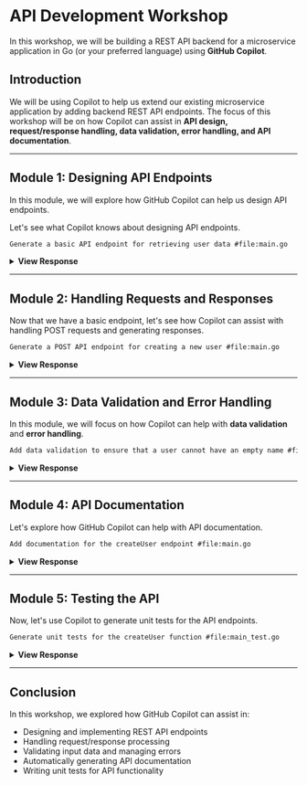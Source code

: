 # API Development Workshop

In this workshop, we will be building a REST API backend for a microservice application in Go (or your preferred language) using **GitHub Copilot**.

## Introduction

We will be using Copilot to help us extend our existing microservice application by adding backend REST API endpoints. The focus of this workshop will be on how Copilot can assist in **API design, request/response handling, data validation, error handling, and API documentation**.

---

## Module 1: Designing API Endpoints

In this module, we will explore how GitHub Copilot can help us design API endpoints.

Let's see what Copilot knows about designing API endpoints.

```markdown
Generate a basic API endpoint for retrieving user data #file:main.go
```

<details>
<summary><strong>View Response</strong></summary>
<blockquote>

```go
package main

import (
    "encoding/json"
    "net/http"
)

// User represents a user in the system
type User struct {
    ID    int    `json:"id"`
    Name  string `json:"name"`
    Email string `json:"email"`
}

// Sample user data
var users = []User{
    {ID: 1, Name: "John Doe", Email: "john.doe@example.com"},
    {ID: 2, Name: "Jane Smith", Email: "jane.smith@example.com"},
}

// getUsers handles the /users endpoint
func getUsers(w http.ResponseWriter, r *http.Request) {
    w.Header().Set("Content-Type", "application/json")
    json.NewEncoder(w).Encode(users)
}

func main() {
    http.HandleFunc("/users", getUsers)
    http.ListenAndServe(":8080", nil)
}
```

This code sets up a basic HTTP server in Go that listens on port 8080 and provides an endpoint /users to retrieve user data in JSON format.

</blockquote>
</details>

---

## Module 2: Handling Requests and Responses

Now that we have a basic endpoint, let's see how Copilot can assist with handling POST requests and generating responses.

```markdown
Generate a POST API endpoint for creating a new user #file:main.go
```

<details>
<summary><strong>View Response</strong></summary>
<blockquote>

```go
package main

import (
    "encoding/json"
    "net/http"
    "strconv"
)

// User represents a user in the system
type User struct {
    ID    int    `json:"id"`
    Name  string `json:"name"`
    Email string `json:"email"`
}

// Sample user data
var users = []User{
    {ID: 1, Name: "John Doe", Email: "john.doe@example.com"},
    {ID: 2, Name: "Jane Smith", Email: "jane.smith@example.com"},
}

// getUsers handles the /users endpoint for retrieving user data
func getUsers(w http.ResponseWriter, r *http.Request) {
    w.Header().Set("Content-Type", "application/json")
    json.NewEncoder(w).Encode(users)
}

// createUser handles the /users endpoint for creating a new user
func createUser(w http.ResponseWriter, r *http.Request) {
    var newUser User
    if err := json.NewDecoder(r.Body).Decode(&newUser); err != nil {
        http.Error(w, err.Error(), http.StatusBadRequest)
        return
    }

    // Assign a new ID to the user
    newUser.ID = len(users) + 1
    users = append(users, newUser)

    w.Header().Set("Content-Type", "application/json")
    w.WriteHeader(http.StatusCreated)
    json.NewEncoder(w).Encode(newUser)
}

func main() {
    http.HandleFunc("/users", func(w http.ResponseWriter, r *http.Request) {
        if r.Method == http.MethodGet {
            getUsers(w, r)
        } else if r.Method == http.MethodPost {
            createUser(w, r)
        } else {
            http.Error(w, "Method not allowed", http.StatusMethodNotAllowed)
        }
    })
    http.ListenAndServe(":8080", nil)
}
```

This code adds a POST endpoint to create a new user. The createUser function decodes the incoming JSON request, assigns a new ID to the user, appends the user to the users slice, and returns the created user in the response. The /users endpoint now supports both GET and POST methods.

</blockquote>
</details>

---

## Module 3: Data Validation and Error Handling

In this module, we will focus on how Copilot can help with **data validation** and **error handling**.

```markdown
Add data validation to ensure that a user cannot have an empty name #file:main.go
```

<details>
<summary><strong>View Response</strong></summary>
<blockquote>

```go
package main

import (
    "encoding/json"
    "net/http"
)

// User represents a user in the system
type User struct {
    ID    int    `json:"id"`
    Name  string `json:"name"`
    Email string `json:"email"`
}

// Sample user data
var users = []User{
    {ID: 1, Name: "John Doe", Email: "john.doe@example.com"},
    {ID: 2, Name: "Jane Smith", Email: "jane.smith@example.com"},
}

// getUsers handles the /users endpoint for retrieving user data
func getUsers(w http.ResponseWriter, r *http.Request) {
    w.Header().Set("Content-Type", "application/json")
    json.NewEncoder(w).Encode(users)
}

// createUser handles the /users endpoint for creating a new user
func createUser(w http.ResponseWriter, r *http.Request) {
    var newUser User
    if err := json.NewDecoder(r.Body).Decode(&newUser); err != nil {
        http.Error(w, err.Error(), http.StatusBadRequest)
        return
    }

    // Validate that the name is not empty
    if newUser.Name == "" {
        http.Error(w, "Name cannot be empty", http.StatusBadRequest)
        return
    }

    // Assign a new ID to the user
    newUser.ID = len(users) + 1
    users = append(users, newUser)

    w.Header().Set("Content-Type", "application/json")
    w.WriteHeader(http.StatusCreated)
    json.NewEncoder(w).Encode(newUser)
}

func main() {
    http.HandleFunc("/users", func(w http.ResponseWriter, r *http.Request) {
        if r.Method == http.MethodGet {
            getUsers(w, r)
        } else if r.Method == http.MethodPost {
            createUser(w, r)
        } else {
            http.Error(w, "Method not allowed", http.StatusMethodNotAllowed)
        }
    })
    http.ListenAndServe(":8080", nil)
}
```

This code adds validation to the createUser function to ensure that the Name field is not empty. If the Name is empty, it returns a 400 Bad Request status with an appropriate error message.

</blockquote>
</details>

---

## Module 4: API Documentation

Let's explore how GitHub Copilot can help with API documentation.

```markdown
Add documentation for the createUser endpoint #file:main.go
```

<details>
<summary><strong>View Response</strong></summary>
<blockquote>

```go
package main

import (
    "encoding/json"
    "net/http"
)

// User represents a user in the system
type User struct {
    ID    int    `json:"id"`
    Name  string `json:"name"`
    Email string `json:"email"`
}

// Sample user data
var users = []User{
    {ID: 1, Name: "John Doe", Email: "john.doe@example.com"},
    {ID: 2, Name: "Jane Smith", Email: "jane.smith@example.com"},
}

// getUsers handles the /users endpoint for retrieving user data
func getUsers(w http.ResponseWriter, r *http.Request) {
    w.Header().Set("Content-Type", "application/json")
    json.NewEncoder(w).Encode(users)
}

// createUser handles the /users endpoint for creating a new user
// @route POST /users
// @param {string} name - The name of the user (required)
// @param {string} email - The email of the user (optional)
// @response 201 - Created, returns the created user
// @response 400 - Bad Request, if the name is empty or the request body is invalid
func createUser(w http.ResponseWriter, r *http.Request) {
    var newUser User
    if err := json.NewDecoder(r.Body).Decode(&newUser); err != nil {
        http.Error(w, err.Error(), http.StatusBadRequest)
        return
    }

    // Validate that the name is not empty
    if newUser.Name == "" {
        http.Error(w, "Name cannot be empty", http.StatusBadRequest)
        return
    }

    // Assign a new ID to the user
    newUser.ID = len(users) + 1
    users = append(users, newUser)

    w.Header().Set("Content-Type", "application/json")
    w.WriteHeader(http.StatusCreated)
    json.NewEncoder(w).Encode(newUser)
}

func main() {
    http.HandleFunc("/users", func(w http.ResponseWriter, r *http.Request) {
        if r.Method == http.MethodGet {
            getUsers(w, r)
        } else if r.Method == http.MethodPost {
            createUser(w, r)
        } else {
            http.Error(w, "Method not allowed", http.StatusMethodNotAllowed)
        }
    })
    http.ListenAndServe(":8080", nil)
}
```

This code adds documentation comments to the createUser function, detailing the endpoint, request method, required and optional parameters, and possible responses.

</blockquote>
</details>

---

## Module 5: Testing the API

Now, let's use Copilot to generate unit tests for the API endpoints.

```markdown
Generate unit tests for the createUser function #file:main_test.go
```

<details>
<summary><strong>View Response</strong></summary>
<blockquote>

```go
package main

import (
    "bytes"
    "encoding/json"
    "net/http"
    "net/http/httptest"
    "testing"
)

// TestCreateUser tests the createUser function
func TestCreateUser(t *testing.T) {
    tests := []struct {
        name           string
        input          User
        expectedStatus int
        expectedBody   string
    }{
        {
            name:           "Valid user creation",
            input:          User{Name: "Alice", Email: "alice@example.com"},
            expectedStatus: http.StatusCreated,
            expectedBody:   `{"id":3,"name":"Alice","email":"alice@example.com"}`,
        },
        {
            name:           "Empty name",
            input:          User{Name: "", Email: "empty@example.com"},
            expectedStatus: http.StatusBadRequest,
            expectedBody:   "Name cannot be empty\n",
        },
        {
            name:           "Invalid JSON",
            input:          User{},
            expectedStatus: http.StatusBadRequest,
            expectedBody:   "EOF\n",
        },
    }

    for _, tt := range tests {
        t.Run(tt.name, func(t *testing.T) {
            var body []byte
            var err error

            if tt.name == "Invalid JSON" {
                body = []byte("{invalid json}")
            } else {
                body, err = json.Marshal(tt.input)
                if err != nil {
                    t.Fatalf("Failed to marshal input: %v", err)
                }
            }

            req, err := http.NewRequest(http.MethodPost, "/users", bytes.NewBuffer(body))
            if err != nil {
                t.Fatalf("Failed to create request: %v", err)
            }

            rr := httptest.NewRecorder()
            handler := http.HandlerFunc(createUser)
            handler.ServeHTTP(rr, req)

            if status := rr.Code; status != tt.expectedStatus {
                t.Errorf("handler returned wrong status code: got %v want %v", status, tt.expectedStatus)
            }

            if rr.Body.String() != tt.expectedBody {
                t.Errorf("handler returned unexpected body: got %v want %v", rr.Body.String(), tt.expectedBody)
            }
        })
    }
}
```

This code defines unit tests for the createUser function, covering valid user creation, user creation with an empty name, and invalid JSON in the request body. Each test case checks the response status code and body to ensure the function behaves as expected.

</blockquote>
</details>

---

## Conclusion

In this workshop, we explored how GitHub Copilot can assist in:
- Designing and implementing REST API endpoints
- Handling request/response processing
- Validating input data and managing errors
- Automatically generating API documentation
- Writing unit tests for API functionality

